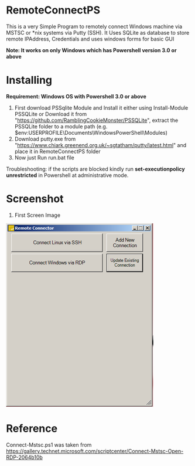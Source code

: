 # RemoteConnectPS
This is a very Simple Program to remotely connect Windows machine via MSTSC or *nix systems via Putty (SSH).
It Uses SQLite as database to store remote IPAddress, Credentials and uses windows forms for basic GUI

**Note: It works on only Windows which has Powershell version 3.0 or above**

# Installing
**Requirement: Windows OS with Powershell 3.0 or above**

1. First download PSSqlite Module and Install it either using Install-Module PSSQLite or Download it from "https://github.com/RamblingCookieMonster/PSSQLite", extract the PSSQLite folder to a module path (e.g. $env:USERPROFILE\Documents\WindowsPowerShell\Modules\)
1. Download putty.exe from "https://www.chiark.greenend.org.uk/~sgtatham/putty/latest.html" and place it in RemoteConnectPS folder
1. Now just Run run.bat file

Troubleshooting: if the scripts are blocked kindly run **set-executionpolicy unrestricted** in Powershell at administrative mode.

# Screenshot
1. First Screen Image

![Main Screen](Screenshot-1.png)

# Reference
Connect-Mstsc.ps1 was taken from https://gallery.technet.microsoft.com/scriptcenter/Connect-Mstsc-Open-RDP-2064b10b
